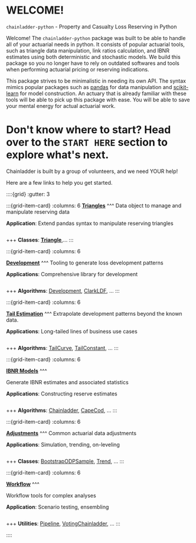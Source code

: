 # WELCOME!

`chainladder-python` - Property and Casualty Loss Reserving in Python

Welcome! The `chainladder-python` package was built to be able to handle all of your actuarial needs in python. It consists of popular actuarial tools, such as triangle data manipulation, link ratios calculation, and IBNR estimates using both deterministic and stochastic models. We build this package so you no longer have to rely on outdated softwares and tools when performing actuarial pricing or reserving indications.

This package strives to be minimalistic in needing its own API. The syntax mimics popular packages such as [pandas](https://pandas.pydata.org/) for data manipulation and [scikit-learn](https://scikit-learn.org/) for model construction. An actuary that is already familiar with these tools will be able to pick up this package with ease. You will be able to save your mental energy for actual actuarial work.

Don't know where to start? Head over to the `START HERE` section to explore what's next.
=======
Chainladder is built by a group of volunteers, and we need YOUR help!

Here are a few links to help you get started.

::::{grid}
:gutter: 3

:::{grid-item-card} 
:columns: 6
**[Triangles](triangle)**
^^^
Data object to manage and manipulate reserving data

**Application**: Extend pandas syntax to manipulate reserving triangles

```{glue:} plot_triangle_from_pandas
```
+++
**Classes**: **[Triangle](triangle)**,...
:::

:::{grid-item-card} 
:columns: 6

**[Development](development)**
^^^
Tooling to generate loss development patterns

**Applications**: Comprehensive library for development

```{glue:} plot_clarkldf
```

+++
**Algorithms**: [Development](development:development), [ClarkLDF](development:clarkldf), …
:::

:::{grid-item-card}
:columns: 6

**[Tail Estimation](tails)**
^^^
Extrapolate development patterns beyond the known data.

**Applications**: Long-tailed lines of business use cases

```{glue:} plot_exponential_smoothing
```

+++
**Algorithms**: [TailCurve](tails:tailcurve), [TailConstant](tails:tailconstant), …
:::

:::{grid-item-card}
:columns: 6

**[IBNR Models](methods)**
^^^

Generate IBNR estimates and associated statistics


**Applications**: Constructing reserve estimates

```{glue:} plot_mack
```

+++
**Algorithms**: [Chainladder](methods:chainladder), [CapeCod](methods:capecod), …
:::

:::{grid-item-card}
:columns: 6

**[Adjustments](adjustments)**
^^^
Common actuarial data adjustments



**Applications**: Simulation, trending, on-leveling

```{glue:} plot_stochastic_bornferg
```

+++
**Classes**: [BootstrapODPSample](adjustments:bootstrapodpsample), [Trend](adjustments:trend), …
:::

:::{grid-item-card}
:columns: 6

**[Workflow](workflow)**
^^^

Workflow tools for complex analyses

**Application**: Scenario testing, ensembling

```{glue:} plot_voting_chainladder
```

+++
**Utilities**: [Pipeline](workflow:pipeline), [VotingChainladder](workflow:votingchainladder), …
:::

::::
